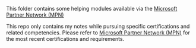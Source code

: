 This folder contains some helping modules available via the [Microsoft Partner Network (MPN)](https://partner.microsoft.com/en-US/)

This repo only contains my notes while pursuing specific certifications and related competencies. Please refer to [Microsoft Partner Network (MPN)](https://partner.microsoft.com/en-US/) for the most recent certifications and requirements.
